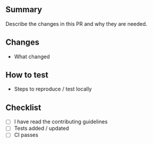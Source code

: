 ## Summary

Describe the changes in this PR and why they are needed.

## Changes
- What changed

## How to test
- Steps to reproduce / test locally

## Checklist
- [ ] I have read the contributing guidelines
- [ ] Tests added / updated
- [ ] CI passes
